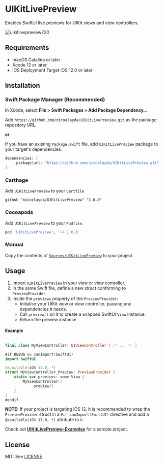 # UIKitLivePreview

Enables SwiftUI live previews for UIKit views and view controllers.

![uikitlivepreview720](https://user-images.githubusercontent.com/4868132/116438635-377b3100-a881-11eb-9a6c-34698b524848.gif)

## Requirements

- macOS Catalina or later
- Xcode 12 or later
- iOS Deployment Target iOS 12.0 or later

## Installation

### Swift Package Manager (Recommended)

In Xcode, select **File > Swift Packages > Add Package Dependency...**

Add `https://github.com/nicoelayda/UIKitLivePreview.git` as the package repository URL.

**or**

If you have an existing `Package.swift` file, add `UIKitLivePreview` package to your target's dependencies.

```swift
dependencies: [
    .package(url: "https://github.com/nicoelayda/UIKitLivePreview.git", .upToNextMajor(from: "1.0.0"))
]
```

### Carthage

Add `UIKitLivePreview` to your `Cartfile`

```
github "nicoelayda/UIKitLivePreview" "1.0.0"
```


### Cocoapods

Add `UIKitLivePreview` to your `Podfile`.

```ruby
pod 'UIKitLivePreview', '~> 1.0.0'
```

### Manual

Copy the contents of [`Sources/UIKitLivePreview`](https://github.com/nicoelayda/UIKitLivePreview/tree/main/Sources/UIKitLivePreview) to your project.

## Usage
1. Import `UIKitLivePreview` in your view or view controller.
2. In the same Swift file, define a new struct conforming to `PreviewProvider`.
3. Inside the `previews` property of the `PreviewProvider`:
    - Initialise your UIKit view or view controller, passing any dependencies it needs.
    - Call `preview()` on it to create a wrapped SwiftUI `View` instance.
    - Return the preview instance.
    
#### Example
    
```swift

final class MyViewController: UIViewController { /* ... */ }

#if DEBUG && canImport(SwiftUI)
import SwiftUI

@available(iOS 13.0, *)
struct MyViewController_Preview: PreviewProvider {
    static var previews: some View {
        MyViewController()
            .preview()
    }
}
#endif
```

**NOTE:** If your project is targeting iOS 12, it is recommended to wrap the `PreviewProvider` struct in a `#if canImport(SwiftUI)` directive and add a `@available(iOS 13.0, *)` attribute to it.

Check out [**UIKitLivePreview-Examples**](https://github.com/nicoelayda/UIKitLivePreview-Examples) for a sample project.

## License

MIT. See [LICENSE](https://github.com/nicoelayda/UIKitLivePreview/blob/main/LICENSE).

